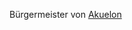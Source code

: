 Bürgermeister von [Akuelon](/content/Himmelskoerper_/Agranum/Kontinent_/Gurontis/Dorf_Akuelon/index.md) 